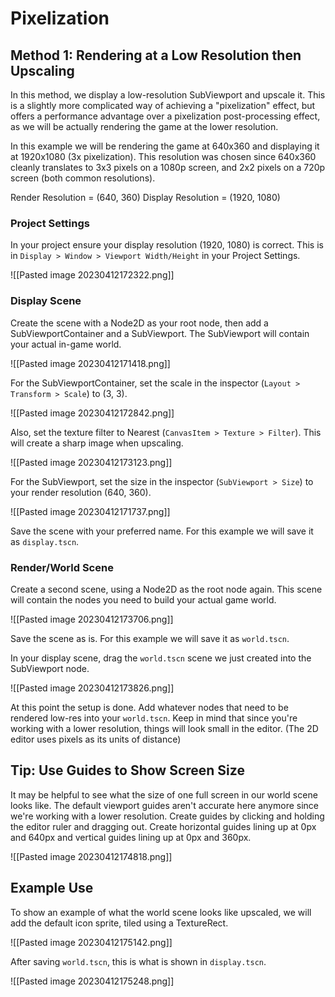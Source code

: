 # Pixelization

## Method 1: Rendering at a Low Resolution then Upscaling

In this method, we display a low-resolution SubViewport and upscale it. This is a slightly more complicated way of achieving a "pixelization" effect, but offers a performance advantage over a pixelization post-processing effect, as we will be actually rendering the game at the lower resolution.

In this example we will be rendering the game at 640x360 and displaying it at 1920x1080 (3x pixelization).
This resolution was chosen since 640x360 cleanly translates to 3x3 pixels on a 1080p screen, and 2x2 pixels on a 720p screen (both common resolutions). 

Render Resolution = (640, 360)
Display Resolution = (1920, 1080)

### Project Settings

In your project ensure your display resolution (1920, 1080) is correct. This is in `Display > Window > Viewport Width/Height` in your Project Settings.

![[Pasted image 20230412172322.png]]

### Display Scene

Create the scene with a Node2D as your root node, then add a SubViewportContainer and a SubViewport. The SubViewport will contain your actual in-game world.

![[Pasted image 20230412171418.png]]

For the SubViewportContainer, set the scale in the inspector (`Layout > Transform > Scale`) to (3, 3).

![[Pasted image 20230412172842.png]]

Also, set the texture filter to Nearest (`CanvasItem > Texture > Filter`). This will create a sharp image when upscaling.

![[Pasted image 20230412173123.png]]

For the SubViewport, set the size in the inspector (`SubViewport > Size`) to your render resolution (640, 360).

![[Pasted image 20230412171737.png]]

Save the scene with your preferred name. For this example we will save it as `display.tscn`.
### Render/World Scene

Create a second scene, using a Node2D as the root node again.
This scene will contain the nodes you need to build your actual game world.

![[Pasted image 20230412173706.png]]

Save the scene as is. For this example we will save it as `world.tscn`.

In your display scene, drag the `world.tscn` scene we just created into the SubViewport node.

![[Pasted image 20230412173826.png]]

At this point the setup is done. Add whatever nodes that need to be rendered low-res into your `world.tscn`. Keep in mind that since you're working with a lower resolution, things will look small in the editor. (The 2D editor uses pixels as its units of distance)
## Tip: Use Guides to Show Screen Size

It may be helpful to see what the size of one full screen in our world scene looks like. The default viewport guides aren't accurate here anymore since we're working with a lower resolution.
Create guides by clicking and holding the editor ruler and dragging out. Create horizontal guides lining up at 0px and 640px and vertical guides lining up at 0px and 360px.

![[Pasted image 20230412174818.png]]

## Example Use

To show an example of what the world scene looks like upscaled, we will add the default icon sprite, tiled using a TextureRect.

![[Pasted image 20230412175142.png]]

After saving `world.tscn`, this is what is shown in `display.tscn`.

![[Pasted image 20230412175248.png]]